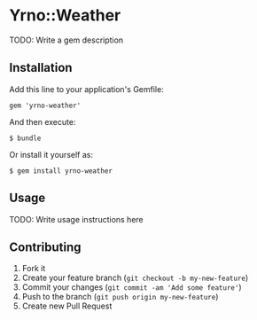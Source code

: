# Yrno::Weather

TODO: Write a gem description

## Installation

Add this line to your application's Gemfile:

    gem 'yrno-weather'

And then execute:

    $ bundle

Or install it yourself as:

    $ gem install yrno-weather

## Usage

TODO: Write usage instructions here

## Contributing

1. Fork it
2. Create your feature branch (`git checkout -b my-new-feature`)
3. Commit your changes (`git commit -am 'Add some feature'`)
4. Push to the branch (`git push origin my-new-feature`)
5. Create new Pull Request
